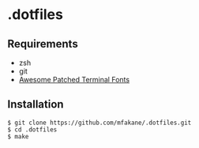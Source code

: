 # .dotfiles

## Requirements
* zsh
* git
* [Awesome Patched Terminal Fonts](https://github.com/gabrielelana/awesome-terminal-fonts/tree/patching-strategy/patched)

## Installation
```
$ git clone https://github.com/mfakane/.dotfiles.git
$ cd .dotfiles
$ make
```

